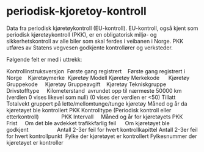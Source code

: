 # periodisk-kjoretoy-kontroll
Data fra periodisk kjøretøykontroll (EU-kontroll).
EU-kontroll, også kjent som periodisk kjøretøykontroll (PKK), er en obligatorisk miljø- og sikkerhetskontroll av alle biler som skal ferdes i veibanen i Norge. PKK utføres av Statens vegvesen godkjente  kontrollører og verksteder.

Følgende felt er med i uttrekk:

Kontrollinstruksversjon 
Første gang registrert   
Første gang registrert i Norge   
Kjøretøymerke 
Kjøretøy Modell
Kjøretøy Merkekode     
Kjøretøy Gruppekode    
Kjøretøy Gruppeavgift   
Kjøretøy Tekniskgruppe
Drivstofftype    
Kilometerstand  avrundet opp til nærmeste 50000 km (verdien 0 vises likevel som null) (0 vises der verdien er <50)
Tillatt Totalvekt gruppert på lette/mellomtunge/tunge kjøretøy
Måned og år da kjøretøyet ble kontrollert
PKK Kontrolltype (Periodisk kontroll eller etterkontroll)              
PKK Intervall    
Måned og år for kjøretøyets PKK Frist    
Om det ble avdekket trafikkfarlig feil     
Om kjøretøyet ble godkjent                  
Antall 2-3er feil for hvert kontrollkapittel
Antall 2-3er feil for hvert kontrollpunkt 
Fylke der kjøretøyet er kontrollert
Fylkesnummer der kjøretøyet er kontroller
